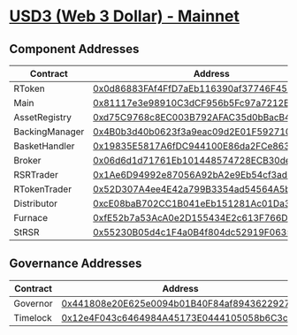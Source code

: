 # [USD3 (Web 3 Dollar) - Mainnet](https://etherscan.io/address/0x0d86883FAf4FfD7aEb116390af37746F45b6f378)

## Component Addresses

| Contract       | Address                                                                                                               | Implementation                                                                                                             | Version |
| -------------- | --------------------------------------------------------------------------------------------------------------------- | -------------------------------------------------------------------------------------------------------------------------- | ------- |
| RToken         | [0x0d86883FAf4FfD7aEb116390af37746F45b6f378](https://etherscan.io/address/0x0d86883FAf4FfD7aEb116390af37746F45b6f378) | [0x784955641292b0014bc9ef82321300f0b6c7e36d](https://etherscan.io/address/0x784955641292b0014bc9ef82321300f0b6c7e36d#code) | 3.4.0   |
| Main           | [0x81117e3e98910C3dCF956b5Fc97a7212E047AcF4](https://etherscan.io/address/0x81117e3e98910C3dCF956b5Fc97a7212E047AcF4) | [0x24a4b37f9c40fb0e80ec436df2e9989fbafa8bb7](https://etherscan.io/address/0x24a4b37f9c40fb0e80ec436df2e9989fbafa8bb7#code) | 3.4.0   |
| AssetRegistry  | [0xd75C9768c8EC003B792AFAC35d0bBacB44B5e500](https://etherscan.io/address/0xd75C9768c8EC003B792AFAC35d0bBacB44B5e500) | [0xbf1c0206de440b2cf76ea4405e1dbf2fc227a463](https://etherscan.io/address/0xbf1c0206de440b2cf76ea4405e1dbf2fc227a463#code) | 3.4.0   |
| BackingManager | [0x4B0b3d40b0623f3a9eac09d2E01F592710ee59F0](https://etherscan.io/address/0x4B0b3d40b0623f3a9eac09d2E01F592710ee59F0) | [0x20c801869e578e71f2298649870765aa81f7dc69](https://etherscan.io/address/0x20c801869e578e71f2298649870765aa81f7dc69#code) | 3.4.0   |
| BasketHandler  | [0x19835E5817A6fDC944100E86da2FCe86327457B8](https://etherscan.io/address/0x19835E5817A6fDC944100E86da2FCe86327457B8) | [0xee7fc703f84ae2ce30475333c57e56d3a7d3adbc](https://etherscan.io/address/0xee7fc703f84ae2ce30475333c57e56d3a7d3adbc#code) | 3.4.0   |
| Broker         | [0x06d6d1d71761Eb101448574728ECB30deFf4B95d](https://etherscan.io/address/0x06d6d1d71761Eb101448574728ECB30deFf4B95d) |
| RSRTrader      | [0x1Ae6D94992e87056A92bA2e9Eb54cf3ad3EF55D6](https://etherscan.io/address/0x1Ae6D94992e87056A92bA2e9Eb54cf3ad3EF55D6) |
| RTokenTrader   | [0x52D307A4ee4E42a799B3354ad54564A5b4CfC260](https://etherscan.io/address/0x52D307A4ee4E42a799B3354ad54564A5b4CfC260) |
| Distributor    | [0xcE08baB702CC1B041eEb151281Ac01Da3F8698c8](https://etherscan.io/address/0xcE08baB702CC1B041eEb151281Ac01Da3F8698c8) |
| Furnace        | [0xfE52b7a53AcA0e2D155434E2c613F766D140fea8](https://etherscan.io/address/0xfE52b7a53AcA0e2D155434E2c613F766D140fea8) | [0x845b8b0a1c6db8318414d708da25fa28d4a0dc81](https://etherscan.io/address/0x845b8b0a1c6db8318414d708da25fa28d4a0dc81#code) | 3.4.0   |
| StRSR          | [0x55230B05d4c1F4a0B4f804dc52919F06355DfBF8](https://etherscan.io/address/0x55230B05d4c1F4a0B4f804dc52919F06355DfBF8) | [0xe433673648c94fec0706e5ac95d4f4097f58b5fb](https://etherscan.io/address/0xe433673648c94fec0706e5ac95d4f4097f58b5fb#code) | 3.4.0   |

## Governance Addresses

| Contract | Address                                                                                                               |
| -------- | --------------------------------------------------------------------------------------------------------------------- |
| Governor | [0x441808e20E625e0094b01B40F84af89436229279](https://etherscan.io/address/0x441808e20E625e0094b01B40F84af89436229279) |
| Timelock | [0x12e4F043c6464984A45173E0444105058b6C3c7B](https://etherscan.io/address/0x12e4F043c6464984A45173E0444105058b6C3c7B) |
